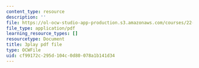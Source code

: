 ```yaml
---
content_type: resource
description: ''
file: https://ol-ocw-studio-app-production.s3.amazonaws.com/courses/22-01-introduction-to-nuclear-engineering-and-ionizing-radiation-fall-2016/cf99172c295d104c0d80078a1b141d34_qHPp458m1cs.pdf
file_type: application/pdf
learning_resource_types: []
resourcetype: Document
title: 3play pdf file
type: OCWFile
uid: cf99172c-295d-104c-0d80-078a1b141d34
---
```

